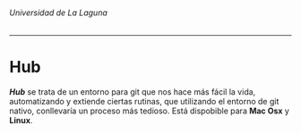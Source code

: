 ###### *Universidad de La Laguna*
---
# Hub

***Hub*** se trata de un entorno para git que nos hace más fácil la vida, automatizando y extiende ciertas rutinas, que utilizando el entorno de git nativo, conllevaría un proceso más tedioso. Está dispobible para **Mac Osx** y **Linux**.